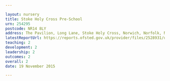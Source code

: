 ```yaml
---

layout: nursery
title: Stoke Holy Cross Pre-School
urn: 254295
postcode: NR14 8LY
address: The Pavilion, Long Lane, Stoke Holy Cross, Norwich, Norfolk, NR14 8LY
latestReportUrl: https://reports.ofsted.gov.uk/provider/files/2528931/urn/254295.pdf
teaching: 2
development: 2
leadership: 2
outcomes: 2
overall: 2
date: 19 November 2015

---
```

